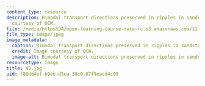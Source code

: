 ```yaml
---
content_type: resource
description: Bimodal transport directions preserved in ripples in sandstone. Image
  courtesy of OCW.
file: /media/https%3A/open-learning-course-data-rc.s3.amazonaws.com/12-110-sedimentary-geology-fall-2004/f80dd4efb9ebd5ea38c067f9eacd4c00_49.jpg
file_type: image/jpeg
image_metadata:
  caption: Bimodal transport directions preserved in ripples in sandstone.
  credit: Image courtesy of OCW.
  image-alt: Bimodal transport directions preserved in ripples in sandstone.
resourcetype: Image
title: 49.jpg
uid: f80dd4ef-b9eb-d5ea-38c0-67f9eacd4c00
---
```

